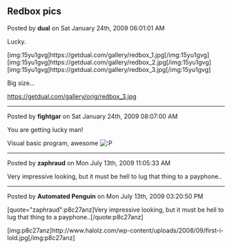 ## Redbox pics
Posted by **dual** on Sat January 24th, 2009 06:01:01 AM

Lucky.

[img:15yu1gvg]https&#58;//getdual&#46;com/gallery/redbox_1&#46;jpg[/img:15yu1gvg]
[img:15yu1gvg]https&#58;//getdual&#46;com/gallery/redbox_2&#46;jpg[/img:15yu1gvg]
[img:15yu1gvg]https&#58;//getdual&#46;com/gallery/redbox_3&#46;jpg[/img:15yu1gvg]

Big size...

<!-- m --><a class="postlink" href="https://getdual.com/gallery/orig/redbox_3.jpg">https://getdual.com/gallery/orig/redbox_3.jpg</a><!-- m -->

--------------------------------------------------------------------------------

Posted by **fightgar** on Sat January 24th, 2009 08:07:00 AM

You are getting lucky man!

Visual basic program, awesome <!-- s:P --><img src="{SMILIES_PATH}/icon_razz.gif" alt=":P" title="Razz" /><!-- s:P -->

--------------------------------------------------------------------------------

Posted by **zaphraud** on Mon July 13th, 2009 11:05:33 AM

Very impressive looking, but it must be hell to lug that thing to a payphone..

--------------------------------------------------------------------------------

Posted by **Automated Penguin** on Mon July 13th, 2009 03:20:50 PM

[quote=&quot;zaphraud&quot;:p8c27anz]Very impressive looking, but it must be hell to lug that thing to a payphone..[/quote:p8c27anz]


[img:p8c27anz]http&#58;//www&#46;halolz&#46;com/wp-content/uploads/2008/09/first-i-lold&#46;jpg[/img:p8c27anz]
